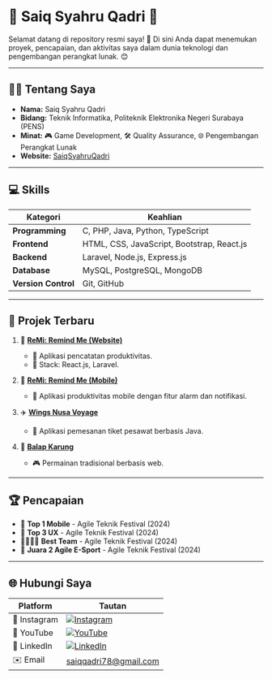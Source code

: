 # 🌟 Saiq Syahru Qadri 🌟

Selamat datang di repository resmi saya! 🚀 Di sini Anda dapat menemukan proyek, pencapaian, dan aktivitas saya dalam dunia teknologi dan pengembangan perangkat lunak. 😊

---

## 🧑‍💻 **Tentang Saya**
- **Nama:** Saiq Syahru Qadri
- **Bidang:** Teknik Informatika, Politeknik Elektronika Negeri Surabaya (PENS)
- **Minat:** 🎮 Game Development, 🛠️ Quality Assurance, 🌐 Pengembangan Perangkat Lunak
- **Website:** [SaiqSyahruQadri](https://saiq.it.student.pens.ac.id/SaiqSyahruQadri/)

---

## 💻 **Skills**
| **Kategori**       | **Keahlian**                                      |
|--------------------|--------------------------------------------------|
| **Programming**    | C, PHP, Java, Python, TypeScript                 |
| **Frontend**       | HTML, CSS, JavaScript, Bootstrap, React.js       |
| **Backend**        | Laravel, Node.js, Express.js                     |
| **Database**       | MySQL, PostgreSQL, MongoDB                       |
| **Version Control**| Git, GitHub                                      |

---

## 📂 **Projek Terbaru**
1. 🎯 **[ReMi: Remind Me (Website)](https://remi.agileteknik.com/)**
   - 📝 Aplikasi pencatatan produktivitas.
   - 🔧 Stack: React.js, Laravel.

2. 📱 **[ReMi: Remind Me (Mobile)](https://play.google.com/store/apps/details?id=com.agileteknik.remi)**
   - 🔔 Aplikasi produktivitas mobile dengan fitur alarm dan notifikasi.

3. ✈️ **[Wings Nusa Voyage](https://github.com/xsaiq/WingsNusaVoyage)**
   - 🛫 Aplikasi pemesanan tiket pesawat berbasis Java.

4. 🏃 **[Balap Karung](https://saiq.it.student.pens.ac.id/BalapKarung/beranda.html)**
   - 🎮 Permainan tradisional berbasis web.

---

## 🏆 **Pencapaian**
- 🥇 **Top 1 Mobile** - Agile Teknik Festival (2024)
- 🥉 **Top 3 UX** - Agile Teknik Festival (2024)
- 👨‍👩‍👧‍👦 **Best Team** - Agile Teknik Festival (2024)
- 🏅 **Juara 2 Agile E-Sport** - Agile Teknik Festival (2024)

---

## 🌐 **Hubungi Saya**
| Platform      | Tautan                                                                                                                                 |
|---------------|----------------------------------------------------------------------------------------------------------------------------------------|
| 📸 Instagram  | [![Instagram](https://img.shields.io/badge/Instagram-Follow-blue?logo=instagram&style=social)](https://www.instagram.com/saiqsyahruqadri/)  |
| 🎥 YouTube    | [![YouTube](https://img.shields.io/badge/YouTube-Subscribe-red?logo=youtube&style=social)](https://www.youtube.com/@saiqsyahruqadri)      |
| 💼 LinkedIn   | [![LinkedIn](https://img.shields.io/badge/LinkedIn-Connect-blue?logo=linkedin&style=social)](https://www.linkedin.com/in/saiq-syahru-qadri-74414824b/) |
| ✉️ Email      | [saiqqadri78@gmail.com](mailto:saiqqadri78@gmail.com)                                                                                   |
